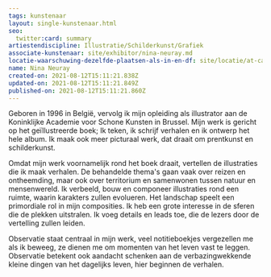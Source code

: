 ```yaml
---
tags: kunstenaar
layout: single-kunstenaar.html
seo:
  twitter:card: summary
artiestendiscipline: Illustratie/Schilderkunst/Grafiek
associate-kunstenaar: site/exhibitor/nina-neuray.md
locatie-waarschuwing-dezelfde-plaatsen-als-in-en-df: site/locatie/at-caroline.md
name: Nina Neuray
created-on: 2021-08-12T15:11:21.838Z
updated-on: 2021-08-12T15:11:21.849Z
published-on: 2021-08-12T15:11:21.860Z
---
```

<!--StartFragment-->

Geboren in 1996 in België, vervolg ik mijn opleiding als illustrator aan de Koninklijke Academie voor Schone Kunsten in Brussel. Mijn werk is gericht op het geïllustreerde boek; Ik teken, ik schrijf verhalen en ik ontwerp het hele album. Ik maak ook meer picturaal werk, dat draait om prentkunst en schilderkunst.

Omdat mijn werk voornamelijk rond het boek draait, vertellen de illustraties die ik maak verhalen. De behandelde thema's gaan vaak over reizen en ontheemding, maar ook over territorium en samenwonen tussen natuur en mensenwereld. Ik verbeeld, bouw en componeer illustraties rond een ruimte, waarin karakters zullen evolueren. Het landschap speelt een primordiale rol in mijn composities. Ik heb een grote interesse in de sferen die de plekken uitstralen. Ik voeg details en leads toe, die de lezers door de vertelling zullen leiden.

Observatie staat centraal in mijn werk, veel notitieboekjes vergezellen me als ik beweeg, ze dienen me om momenten van het leven vast te leggen. Observatie betekent ook aandacht schenken aan de verbazingwekkende kleine dingen van het dagelijks leven, hier beginnen de verhalen.



<!--EndFragment-->